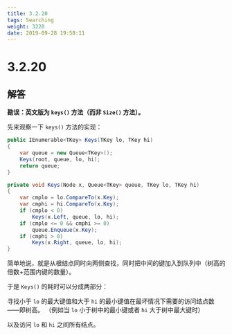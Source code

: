 ```yaml
---
title: 3.2.20
tags: Searching
weight: 3220
date: 2019-09-28 19:58:11
---
```


# 3.2.20


## 解答

**勘误：英文版为 `keys()` 方法（而非 `Size()` 方法）。**

先来观察一下 `keys()` 方法的实现：

```csharp
public IEnumerable<TKey> Keys(TKey lo, TKey hi)
{
    var queue = new Queue<TKey>();
    Keys(root, queue, lo, hi);
    return queue;
}

private void Keys(Node x, Queue<TKey> queue, TKey lo, TKey hi)
{
    var cmplo = lo.CompareTo(x.Key);
    var cmphi = hi.CompareTo(x.Key);
    if (cmplo < 0)
        Keys(x.Left, queue, lo, hi);
    if (cmplo <= 0 && cmphi >= 0)
        queue.Enqueue(x.Key);
    if (cmphi > 0)
        Keys(x.Right, queue, lo, hi);
}
```

简单地说，就是从根结点同时向两侧查找，同时把中间的键加入到队列中（树高的倍数+范围内键的数量）。

于是 `Keys()` 的耗时可以分成两部分：

寻找小于 `lo` 的最大键值和大于 `hi` 的最小键值在最坏情况下需要的访问结点数——即树高。
（例如当 `lo` 小于树中的最小键或者 `hi` 大于树中最大键时）

以及访问 `lo` 和 `hi` 之间所有结点。
